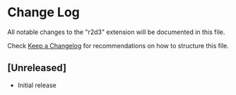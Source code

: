 # Change Log
All notable changes to the "r2d3" extension will be documented in this file.

Check [Keep a Changelog](http://keepachangelog.com/) for recommendations on how to structure this file.

## [Unreleased]
- Initial release